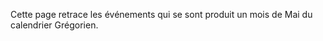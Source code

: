 <!-- TITLE: 05-Mai -->
<!-- SUBTITLE: Événements s'étant produits en Mai -->

Cette page retrace les événements qui se sont produit un mois de Mai du calendrier Grégorien.